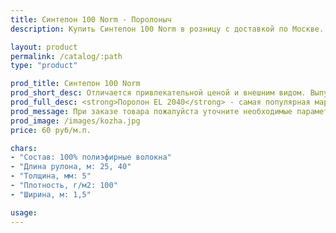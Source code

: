 ```yaml
---
title: Синтепон 100 Norm - Поролоныч
description: Купить Синтепон 100 Norm в розницу с доставкой по Москве.

layout: product
permalink: /catalog/:path
type: "product"

prod_title: Синтепон 100 Norm
prod_short_desc: Отличается привлекательной ценой и внешним видом. Выпускается в широком диапазоне популярных цветов.
prod_full_desc: <strong>Поролон EL 2040</strong> - самая популярная марка листового поролона повышенной жесткости. Благодаря оптимальному сочетанию практичности, удобства использования и стоимости, широко применяется в самых различных отраслях.
prod_message: При заказе товара пожалуйста уточните необходимые параметры (количество).
prod_image: /images/kozha.jpg
price: 60 руб/м.п.

chars:
- "Состав: 100% полиэфирные волокна"
- "Длина рулона, м: 25, 40"
- "Толщина, мм: 5"
- "Плотность, г/м2: 100"
- "Ширина, м: 1,5"

usage:
---
```


